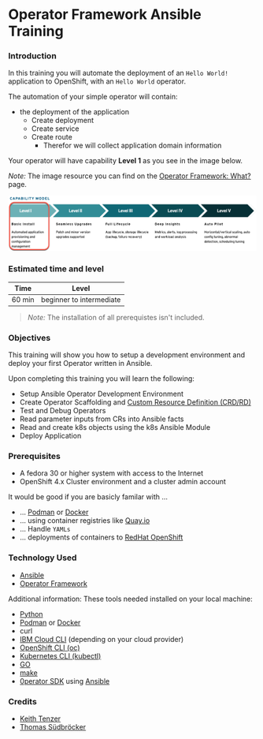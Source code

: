 # Operator Framework Ansible Training

### Introduction

In this training you will automate the deployment of an `Hello World!` application to OpenShift, with an `Hello World` operator.

The automation of your simple operator will contain:

* the deployment of the application 
    * Create deployment
    * Create service
    * Create route
      * Therefor we will collect application domain information

Your operator will have capability **Level 1** as you see in the image below.

_Note:_ The image resource you can find on the [Operator Framework: What?](https://operatorframework.io/what/) page.

![](./images/capability-model-operatorframework.png)

### Estimated time and level

|  Time | Level |  
| - | - | 
| 60 min | beginner to intermediate  | 

> _Note:_ The installation of all prerequistes isn't included.

### Objectives

This training will show you how to setup a development environment and deploy your first Operator written in Ansible. 

Upon completing this training you will learn the following:

* Setup Ansible Operator Development Environment
* Create Operator Scaffolding and [Custom Resource Definition (CRD/RD)](https://docs.openshift.com/container-platform/4.5/rest_api/extension_apis/customresourcedefinition-apiextensions-k8s-io-v1.html)
* Test and Debug Operators
* Read parameter inputs from CRs into Ansible facts
* Read and create k8s objects using the k8s Ansible Module
* Deploy Application

### Prerequisites

* A fedora 30 or higher system with access to the Internet
* OpenShift 4.x Cluster environment and a cluster admin account

It would be good if you are basicly familar with ...

* ... [Podman](https://podman.io/) or [Docker](https://www.docker.com/get-started)
* ... using container registries like [Quay.io](https://quay.io/) 
* ... Handle `YAMLs`
* ... deployments of containers to [RedHat OpenShift](https://www.openshift.com/)

### Technology Used

* [Ansible](https://www.ansible.com/)
* [Operator Framework](https://operatorframework.io/)

Additional information: These tools needed installed on your local machine:

* [Python](https://www.python.org/)
* [Podman](https://podman.io/) or [Docker](https://www.docker.com/get-started)
* curl
* [IBM Cloud CLI](https://cloud.ibm.com/docs/cli?topic=cli-getting-started) (depending on your cloud provider)
* [OpenShift CLI (oc)](https://docs.openshift.com/container-platform/4.5/welcome/index.html)
* [Kubernetes CLI (kubectl)](https://kubernetes.io/docs/reference/kubectl/kubectl/)
* [GO](https://golang.org/)
* [make](https://en.wikipedia.org/wiki/Make_(software))
* [0perator SDK](https://sdk.operatorframework.io/) using [Ansible](https://www.ansible.com/)

### Credits

* [Keith Tenzer](http://keithtenzer.com)
* [Thomas Südbröcker](https://twitter.com/tsuedbroecker)

